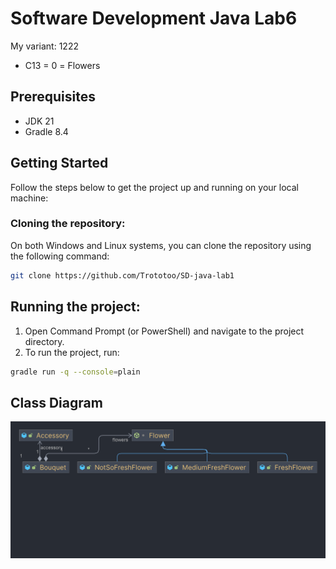 # Software Development Java Lab6

My variant: 1222

- С13 = 0 = Flowers

## Prerequisites

- JDK 21
- Gradle 8.4

## Getting Started

Follow the steps below to get the project up and running on your local machine:

### Cloning the repository:

On both Windows and Linux systems, you can clone the repository using the following command:
```bash
git clone https://github.com/Trototoo/SD-java-lab1
```

## Running the project:

1. Open Command Prompt (or PowerShell) and navigate to the project directory.
2. To run the project, run:
```bash
gradle run -q --console=plain
```

## Class Diagram

![img.png](img.png)